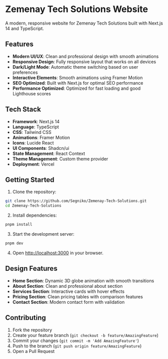 # Zemenay Tech Solutions Website

A modern, responsive website for Zemenay Tech Solutions built with Next.js 14 and TypeScript.

## Features

- **Modern UI/UX**: Clean and professional design with smooth animations
- **Responsive Design**: Fully responsive layout that works on all devices
- **Dark/Light Mode**: Automatic theme switching based on user preferences
- **Interactive Elements**: Smooth animations using Framer Motion
- **SEO Optimized**: Built with Next.js for optimal SEO performance
- **Performance Optimized**: Optimized for fast loading and good Lighthouse scores

## Tech Stack

- **Framework**: Next.js 14
- **Language**: TypeScript
- **CSS**: Tailwind CSS
- **Animations**: Framer Motion
- **Icons**: Lucide React
- **UI Components**: Shadcn/ui
- **State Management**: React Context
- **Theme Management**: Custom theme provider
- **Deployment**: Vercel

## Getting Started

1. Clone the repository:
```bash
git clone https://github.com/Segniko/Zemenay-Tech-Solutions.git
cd Zemenay-Tech-Solutions
```

2. Install dependencies:
```bash
pnpm install
```

3. Start the development server:
```bash
pnpm dev
```

4. Open [http://localhost:3000](http://localhost:3000) in your browser.

## Design Features

- **Home Section**: Dynamic 3D globe animation with smooth transitions
- **About Section**: Clean and professional about section
- **Services Section**: Interactive cards with hover effects
- **Pricing Section**: Clean pricing tables with comparison features
- **Contact Section**: Modern contact form with validation

## Contributing

1. Fork the repository
2. Create your feature branch (`git checkout -b feature/AmazingFeature`)
3. Commit your changes (`git commit -m 'Add AmazingFeature'`)
4. Push to the branch (`git push origin feature/AmazingFeature`)
5. Open a Pull Request



